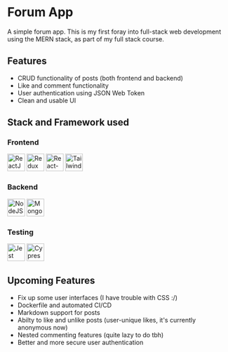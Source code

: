 # Forum App

A simple forum app. This is my first foray into full-stack web development using the MERN stack, as part of my full stack course.

## Features

- CRUD functionality of posts (both frontend and backend)
- Like and comment functionality
- User authentication using JSON Web Token
- Clean and usable UI

## Stack and Framework used

### Frontend

<img src="https://www.svgrepo.com/show/354259/react.svg"  width="40px" alt="ReactJS"> <img src="https://www.svgrepo.com/show/354274/redux.svg"  width="40px" alt="Redux"> <img src="https://www.svgrepo.com/show/354262/react-router.svg"  width="40px" alt="React-Router"> <img src="https://www.svgrepo.com/show/374118/tailwind.svg"  width="40px" alt="Tailwind CSS">

### Backend

<img src="https://www.svgrepo.com/show/354118/nodejs.svg" class="ml-2" width="40px" alt="NodeJS"> <img src="https://www.svgrepo.com/show/373845/mongo.svg" class="ml-2" width="40px" alt="MongoDB">

### Testing

<img src="https://cdn.freebiesupply.com/logos/large/2x/jest-logo-svg-vector.svg" class="ml-2" width="40px" alt="Jest"> <img src="https://miro.medium.com/max/364/0*JAWNOBEDxJLXxHUj.png" class="ml-2" width="40px" alt="Cypress">

## Upcoming Features

- Fix up some user interfaces (I have trouble with CSS :/)
- Dockerfile and automated CI/CD
- Markdown support for posts
- Abilty to like and unlike posts (user-unique likes, it's currently anonymous now)
- Nested commenting features (quite lazy to do tbh)
- Better and more secure user authentication
